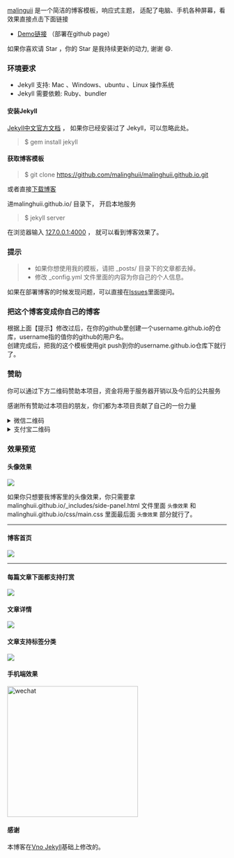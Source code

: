 
[malinguii](https://malinghuii.github.io) 是一个简洁的博客模板，响应式主题， 适配了电脑、手机各种屏幕，看效果直接点击下面链接
     
 * [Demo链接](https://malinghuii.github.io/) （部署在github page）         

如果你喜欢请 Star ，你的 Star 是我持续更新的动力, 谢谢 😄.
 

### 环境要求

* Jekyll 支持: Mac 、Windows、ubuntu 、Linux 操作系统                     
* Jekyll 需要依赖: Ruby、bundler


#### 安装Jekyll

[Jekyll中文官方文档](http://jekyll.bootcss.com/) ， 如果你已经安装过了 Jekyll，可以忽略此处。

> $ gem install jekyll

#### 获取博客模板

> $ git clone https://github.com/malinghuii/malinghuii.github.io.git

或者直接[下载博客](https://github.com/malinghuii/malinghuii.github.io/archive/master.zip)   

进malinghuii.github.io/ 目录下， 开启本地服务 

> $ jekyll server

在浏览器输入 [127.0.0.1:4000](127.0.0.1:4000) ， 就可以看到博客效果了。


### 提示

>* 如果你想使用我的模板，请把 _posts/ 目录下的文章都去掉。
>* 修改 _config.yml 文件里面的内容为你自己的个人信息。

如果在部署博客的时候发现问题，可以直接在[Issues](https://github.com/malinghuii/malinghuii.github.io/issues)里面提问。        


### 把这个博客变成你自己的博客

根据上面【提示】修改过后，在你的github里创建一个username.github.io的仓库，username指的值你的github的用户名。      
创建完成后，把我的这个模板使用git push到你的username.github.io仓库下就行了。


### 赞助

你可以通过下方二维码赞助本项目，资金将用于服务器开销以及今后的公共服务

感谢所有赞助过本项目的朋友，你们都为本项目贡献了自己的一份力量

<details>

<summary>微信二维码</summary>
<img width="300" src="" alt="wechat">
</details>

<details>

<summary>支付宝二维码</summary>
<img width="300" src="" alt="alipay">
</details>


### 效果预览

#### 头像效果

![](http://malinghuii.github.io/images/readme/icon.gif)

如果你只想要我博客里的头像效果，你只需要拿 malinghuii.github.io/_includes/side-panel.html 文件里面 `头像效果` 和 malinghuii.github.io/css/main.css 里面最后面 `头像效果` 部分就行了。


***

#### 博客首页   

![](http://malinghuii.github.io//images/readme/img4.png)   

***  

#### 每篇文章下面都支持打赏   

![](http://malinghuii.github.io/images/readme/img3.png)

#### 文章详情   

![](http://malinghuii.github.io/images/readme/img1.png)


#### 文章支持标签分类 

![](http://malinghuii.github.io/images/readme/img2.png)

#### 手机端效果

<img width="300" src="http://malinghuii.github.io/images/readme/img5.png" alt="wechat">

#### 感谢   

本博客在[Vno Jekyll](https://github.com/onevcat/vno-jekyll)基础上修改的。  
